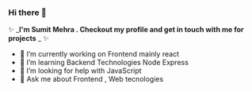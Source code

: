 ### Hi there 👋


✨  _**I'm Sumit  Mehra . Checkout my profile and get in touch with me for projects** _  ✨ 


- 🔭 I’m currently working on Frontend mainly react
- 🌱 I’m learning Backend Technologies Node Express
- 🤔 I’m looking for help with JavaScript
- 💬 Ask me about Frontend  , Web tecnologies


